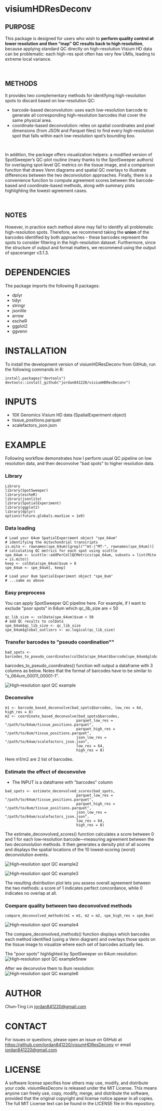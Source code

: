 # visiumHDResDeconv

## PURPOSE
This package is designed for users who wish to **perform quality control at lower resolution and then “map” QC results back to high resolution**, because applying standard QC directly on high-resolution Visium HD data can be problematic: each high-res spot often has very few UMIs, leading to extreme local variance. 

<br>

## METHODS
It provides two complementary methods for identifying high-resolution spots to discard based on low-resolution QC:
- barcode-based deconvolution: uses each low-resolution barcode to generate all corresponding high-resolution barcodes that cover the same physical area.
- coordinate-based deconvolution: relies on spatial coordinates and pixel dimensions (from JSON and Parquet files) to find every high-resolution spot that falls within each low-resolution spot’s bounding box. 

<br>

In addition, the package offers visualization helpers: a modified version of SpotSweeper’s QC-plot routine (many thanks to the SpotSweeper authors) for overlaying spot‐level QC metrics on the tissue image, and a comparison function that draws Venn diagrams and spatial QC overlays to illustrate differences between the two deconvolution approaches. Finally, there is a convenience function to compute agreement scores between the barcode-based and coordinate-based methods, along with summary plots highlighting the lowest-agreement cases.

<br>

## NOTES
However, in practice each method alone may fail to identify all problematic high-resolution spots. Therefore, we recommend taking the **union** of the barcodes identified by both approaches - these barcodes represent the spots to consider filtering in the high-resolution dataset. Furthermore, since the structure of output and format matters, we recommend using the output of spaceranger v3.1.3.

# DEPENDENCIES
The package imports the following R packages:
- dplyr
- tidyr
- stringr
- jsonlite
- arrow
- escheR
- ggplot2
- ggvenn

# INSTALLATION
To install the development version of visiumHDResDeconv from GitHub, run the following commands in R:
```
install.packages("devtools")
devtools::install_github("jordan841220/visiumHDResDeconv")
```

# INPUTS
- 10X Genomics Visium HD data (SpatialExperiment object)
- tissue_positions.parquet
- scalefactors_json.json


# EXAMPLE
Following workflow demonstrates how I perform usual QC pipeline on low resolution data, and then deconvolve "bad spots" to higher resolution data.

### Library
```
Library
library(SpotSweeper)
library(escheR)
library(jsonlite)
library(SpatialExperiment)
library(ggplot2)
library(dplyr)
options(future.globals.maxSize = 1e9)
```

### Data loading
```
# Load your 64um SpatialExperiment object "spe_64um"
# identifying the mitochondrial transcripts
is.mito <- rownames(spe_64um)[grepl("^mt-|^MT-", rownames(spe_64um))]
# calculating QC metrics for each spot using scuttle
spe_64um <- scuttle::addPerCellQCMetrics(spe_64um, subsets = list(Mito = is.mito))
keep <- colData(spe_64um)$sum > 0
spe_64um <- spe_64um[, keep]

# Load your 8um SpatialExperiment object "spe_8um"
# ...same as above
```
### Easy preprocess
You can apply SpotSweeper QC pipeline here. For example, if I want to exclude "poor spots" in 64um which qc_lib_size are < 50
```
qc_lib_size <- colData(spe_64um)$sum < 50
# add QC results to colData
spe_64um$qc_lib_size <- qc_lib_size
spe_64um$global_outliers <- as.logical(qc_lib_size) 
```

### Transfer barcodes to "pseudo coordination""
```
bad_spots <- barcodes_to_pseudo_coordinates(colData(spe_64um)$barcode[spe_64um$global_outliers])
```
barcodes_to_pseudo_coordinates() function will output a dataframe with 3 columns as below. Notes that the format of barcodes have to be similar to "s_064um_00011_00001-1".

![High‐resolution spot QC example](man/figures/barcodes_to_pseudo_coordinates_example.png)


### Deconvolve
```
m1 <- barcode_based_deconvolve(bad_spots$barcodes, low_res = 64, high_res = 8)
m2 <- coordinate_based_deconvolve(bad_spots$barcodes, 
                                 parquet_low_res = "/path/to/64um/tissue_positions.parquet",
                                 parquet_high_res = "/path/to/8um/tissue_positions.parquet",
                                 json_low_res = "/path/to/64um/scalefactors_json.json",
                                 low_res = 64, 
                                 high_res = 8)
```
Here m1/m2 are 2 list of barcodes.


### Estimate the effect of deconvolve
- The INPUT is a dataframe with "barcodes" column
```
bad_spots <- estimate_deconvolved_scores(bad_spots, 
                                 parquet_low_res = "/path/to/64um/tissue_positions.parquet",
                                 parquet_high_res = "/path/to/8um/tissue_positions.parquet",
                                 json_low_res = "/path/to/64um/scalefactors_json.json",
                                 low_res = 64, 
                                 high_res = 8)
```
The estimate_deconvolved_scores() function calculates a score between 0 and 1 for each low‐resolution barcode—measuring agreement between the two deconvolution methods. It then generates a density plot of all scores and displays the spatial locations of the 10 lowest‐scoring (worst) deconvolution events.

![High‐resolution spot QC example2](man/figures/estimate_deconvolved_scores_example1.png)

![High‐resolution spot QC example3](man/figures/estimate_deconvolved_scores_example2.png)

The resulting distribution plot lets you assess overall agreement between the two methods: a score of 1 indicates perfect concordance, while 0 indicates no overlap at all.



### Compare quality between two deconvolved methods
```
compare_deconvolved_methods(m1 = m1, m2 = m2, spe_high_res = spe_8um)
```
![High‐resolution spot QC example4](man/figures/compare_deconvolved_methods_example1.png)

The compare_deconvolved_methods() function displays which barcodes each method identified (using a Venn diagram) and overlays those spots on the tissue image to visualize where each set of barcodes actually lies.
<br>

The "poor spots" highlighted by SpotSweeper on 64um resolution:
![High‐resolution spot QC example5new](man/figures/compare_deconvolved_methods_example2new.png)

After we deconvolve them to 8um resolution:
![High‐resolution spot QC example6](man/figures/compare_deconvolved_methods_example3.png)


# AUTHOR
Chun‐Ting Lin jordan841220@gmail.com

# CONTACT
For issues or questions, please open an issue on GitHub at https://github.com/jordan841220/visiumHDResDeconv or email jordan841220@gmail.com


# LICENSE
A software license specifies how others may use, modify, and distribute your code. visiumResDeconv is released under the MIT License. This means anyone can freely use, copy, modify, merge, and distribute the software, provided that the original copyright and license notice appear in all copies. The full MIT License text can be found in the LICENSE file in this repository.

